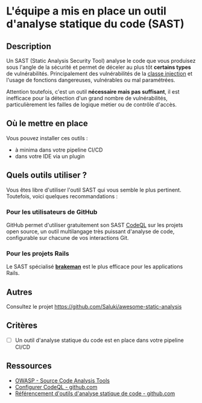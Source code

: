 # L'équipe a mis en place un outil d'analyse statique du code (SAST)

## Description

Un SAST (Static Analysis Security Tool) analyse le code que vous produisez sous
l'angle de la sécurité et permet de déceler au plus tôt **certains types** de
vulnérabilités. Principalement des vulnérabilités de la
[classe injection](https://owasp.org/www-community/Injection_Flaws) et l'usage
de fonctions dangereuses, vulnérables ou mal paramétrées.

Attention toutefois, c'est un outil **nécessaire mais pas suffisant**, il est
inefficace pour la détection d'un grand nombre de vulnérabilités,
particulièrement les failles de logique métier ou de contrôle d'accès.

## Où le mettre en place

Vous pouvez installer ces outils :

* à minima dans votre pipeline CI/CD
* dans votre IDE via un plugin

## Quels outils utiliser ?

Vous êtes libre d'utiliser l'outil SAST qui vous semble le plus pertinent.
Toutefois, voici quelques recommandations :

### Pour les utilisateurs de GitHub

GitHub permet d'utiliser gratuitement son SAST
[CodeQL](https://codeql.github.com/) sur les projets open source, un outil
multilangage très puissant d'analyse de code, configurable sur chacune de vos
interactions Git.

### Pour les projets Rails

Le SAST spécialisé **[brakeman](https://brakemanscanner.org/)** est le plus
efficace pour les applications Rails.

## Autres

Consultez le projet <https://github.com/Saluki/awesome-static-analysis>

## Critères

* [ ] Un outil d'analyse statique du code est en place dans votre pipeline CI/CD

## Ressources

* [OWASP - Source Code Analysis Tools](https://owasp.org/www-community/Source_Code_Analysis_Tools)
* [Configurer CodeQL - github.com](https://docs.github.com/fr/code-security/code-scanning/enabling-code-scanning/configuring-default-setup-for-code-scanning)
* [Référencement d'outils d'analyse statique de code - github.com](https://github.com/Saluki/awesome-static-analysis)
